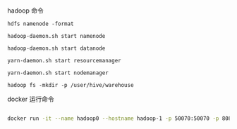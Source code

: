 ##
hadoop 命令

`hdfs namenode -format`

`hadoop-daemon.sh start namenode`

`hadoop-daemon.sh start datanode`

`yarn-daemon.sh start resourcemanager`

`yarn-daemon.sh start nodemanager`

`hadoop fs -mkdir -p /user/hive/warehouse`

docker 运行命令
```bash

docker run -it --name hadoop0 --hostname hadoop-1 -p 50070:50070 -p 8088:8088 -p 8000:8000 -p 10000:10000 centos-hive /bin/bash
```

